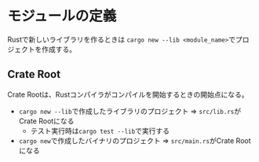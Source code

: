 # モジュールの定義

Rustで新しいライブラリを作るときは `cargo new --lib <module_name>`でプロジェクトを作成する。

## Crate Root

Crate Rootは、Rustコンパイラがコンパイルを開始するときの開始点になる。

- `cargo new --lib`で作成したライブラリのプロジェクト => `src/lib.rs`がCrate Rootになる
  - テスト実行時は`cargo test --lib`で実行する
- `cargo new`で作成したバイナリのプロジェクト => `src/main.rs`がCrate Rootになる
